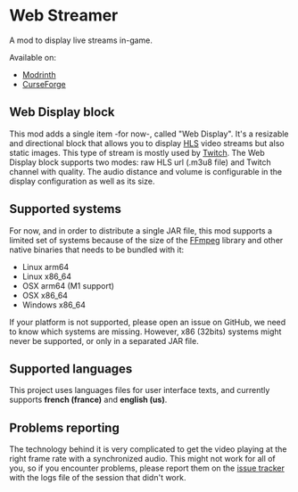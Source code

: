 # Web Streamer
A mod to display live streams in-game.

Available on:
- [Modrinth](https://modrinth.com/mod/webstreamer)
- [CurseForge](https://www.curseforge.com/minecraft/mc-mods/webstreamer)

## Web Display block
This mod adds a single item -for now-, called "Web Display". It's a resizable and directional block that allows you to 
display [HLS] video streams but also static images. This type of stream is mostly used by [Twitch]. The Web Display 
block supports two modes: raw HLS url (.m3u8 file) and Twitch channel with quality. The audio distance and volume is 
configurable in the display configuration as well as its size.

## Supported systems
For now, and in order to distribute a single JAR file, this mod supports a limited set of systems because of the size 
of the [FFmpeg] library and other native binaries that needs to be bundled with it:
- Linux arm64
- Linux x86_64
- OSX arm64 (M1 support)
- OSX x86_64
- Windows x86_64

If your platform is not supported, please open an issue on GitHub, we need to know which systems are missing. However, 
x86 (32bits) systems might never be supported, or only in a separated JAR file.

## Supported languages
This project uses languages files for user interface texts, and currently supports **french (france)** and **english 
(us)**.

## Problems reporting
The technology behind it is very complicated to get the video playing at the right frame rate with a synchronized audio.
This might not work for all of you, so if you encounter problems, please report them on the [issue tracker] with the 
logs file of the session that didn't work.

[HLS]: https://fr.wikipedia.org/wiki/HTTP_Live_Streaming
[Twitch]: https://www.twitch.tv
[FFmpeg]: https://ffmpeg.org/
[issue tracker]: https://github.com/mindstorm38/fabric-webstreamer/issues